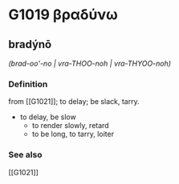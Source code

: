 # G1019 βραδύνω

## bradýnō

_(brad-oo'-no | vra-THOO-noh | vra-THYOO-noh)_

### Definition

from [[G1021]]; to delay; be slack, tarry.

- to delay, be slow
  - to render slowly, retard
  - to be long, to tarry, loiter

### See also

[[G1021]]

